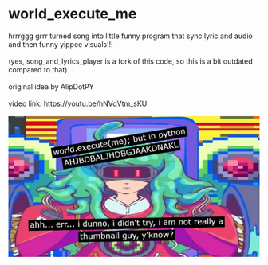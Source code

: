 # world_execute_me

hrrrggg grrr turned song into little funny program that sync lyric and audio and then funny yippee visuals!!!
</br>
</br>
(yes, song_and_lyrics_player is a fork of this code, so this is a bit outdated compared to that)
</br>
</br>
original idea by AlipDotPY
</br>
</br>
video link: <https://youtu.be/hNVqVtm_sKU>
</br>
</br>
![image](./__project_image__/image.jpg)
